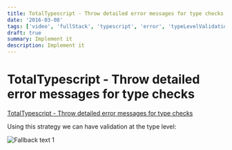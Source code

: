 ```yaml
---
title: TotalTypescript - Throw detailed error messages for type checks
date: '2016-03-08'
tags: ['video', 'fullStack', 'typescript', 'error', 'typeLevelValidation', 'validation', 'read', 'withResume']
draft: true
summary: Implement it
description: Implement it
---
```


# TotalTypescript - Throw detailed error messages for type checks

[TotalTypescript - Throw detailed error messages for type checks](https://www.totaltypescript.com/tips/throw-detailed-error-messages-for-type-checks)

Using this strategy we can have validation at the type level:

![Fallback text 1](/static/assets/pasted-image-20221012172225.png)
